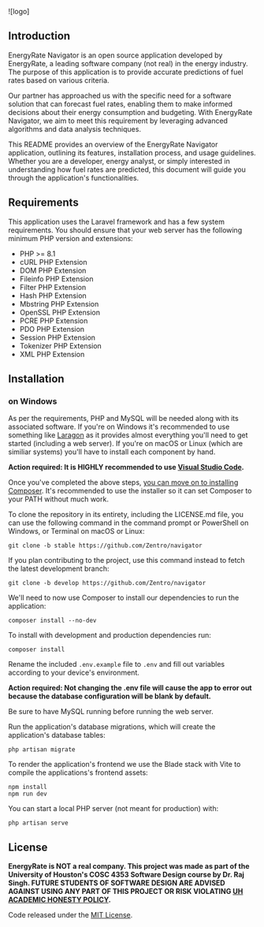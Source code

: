 ![logo]
## Introduction

EnergyRate Navigator is an open source application developed by EnergyRate, a leading software company (not real) in the energy industry. The purpose of this application is to provide accurate predictions of fuel rates based on various criteria.

Our partner has approached us with the specific need for a software solution that can forecast fuel rates, enabling them to make informed decisions about their energy consumption and budgeting. With EnergyRate Navigator, we aim to meet this requirement by leveraging advanced algorithms and data analysis techniques.

This README provides an overview of the EnergyRate Navigator application, outlining its features, installation process, and usage guidelines. Whether you are a developer, energy analyst, or simply interested in understanding how fuel rates are predicted, this document will guide you through the application's functionalities.

## Requirements

This application uses the Laravel framework and has a few system requirements. You should ensure that your web server has the following minimum PHP version and extensions:

* PHP >= 8.1
* cURL PHP Extension
* DOM PHP Extension
* Fileinfo PHP Extension
* Filter PHP Extension
* Hash PHP Extension
* Mbstring PHP Extension
* OpenSSL PHP Extension
* PCRE PHP Extension
* PDO PHP Extension
* Session PHP Extension
* Tokenizer PHP Extension
* XML PHP Extension

## Installation

### on Windows

As per the requirements, PHP and MySQL will be needed along with its associated software. If you're on Windows it's recommended to use something like [Laragon](https://laragon.org) as it provides almost everything you'll need to get started (including a web server). If you're on macOS or Linux (which are similiar systems) you'll have to install each component by hand.

**Action required: It is HIGHLY recommended to use [Visual Studio Code](https://code.visualstudio.com/).**

Once you've completed the above steps, [you can move on to installing Composer](https://getcomposer.org/download/). It's recommended to use the installer so it can set Composer to your PATH without much work.

To clone the repository in its entirety, including the LICENSE.md file, you can use the following command in the command prompt or PowerShell on Windows, or Terminal on macOS or Linux:
```
git clone -b stable https://github.com/Zentro/navigator
```

If you plan contributing to the project, use this command instead to fetch the latest development branch:
```
git clone -b develop https://github.com/Zentro/navigator
```

We'll need to now use Composer to install our dependencies to run the application:
```
composer install --no-dev
```

To install with development and production dependencies run:
```
composer install
```

Rename the included `.env.example` file to `.env` and fill out variables according to your device's environment.

**Action required: Not changing the .env file will cause the app to error out because the database configuration will be blank by default.**

Be sure to have MySQL running before running the web server.

Run the application's database migrations, which will create the application's database tables:
```
php artisan migrate
```

To render the application's frontend we use the Blade stack with Vite to compile the applications's frontend assets:
```
npm install
npm run dev
```

You can start a local PHP server (not meant for production) with:
```
php artisan serve
```

## License

**EnergyRate is NOT a real company. This project was made as part of the University of Houston's COSC 4353 Software Design course by Dr. Raj Singh. FUTURE STUDENTS OF SOFTWARE DESIGN ARE ADVISED AGAINST USING ANY PART OF THIS PROJECT OR RISK VIOLATING [UH ACADEMIC HONESTY POLICY](https://uh.edu/provost/policies-resources/honesty/).**


Code released under the [MIT License](LICENSE.md).
